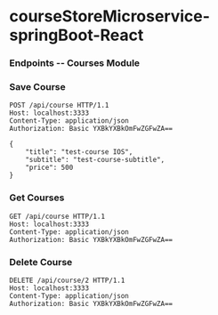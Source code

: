# courseStoreMicroservice-springBoot-React

### Endpoints -- Courses Module

### Save Course
```
POST /api/course HTTP/1.1
Host: localhost:3333
Content-Type: application/json
Authorization: Basic YXBkYXBkOmFwZGFwZA==

{
    "title": "test-course IOS",
    "subtitle": "test-course-subtitle",
    "price": 500
}
```

### Get Courses

```
GET /api/course HTTP/1.1
Host: localhost:3333
Content-Type: application/json
Authorization: Basic YXBkYXBkOmFwZGFwZA==
```

### Delete Course

```
DELETE /api/course/2 HTTP/1.1
Host: localhost:3333
Content-Type: application/json
Authorization: Basic YXBkYXBkOmFwZGFwZA==
```